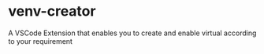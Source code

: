 # venv-creator
A VSCode Extension that enables you to create and enable virtual according to your requirement
